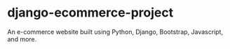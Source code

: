 # django-ecommerce-project
An e-commerce website built using Python, Django, Bootstrap, Javascript, and more. 
